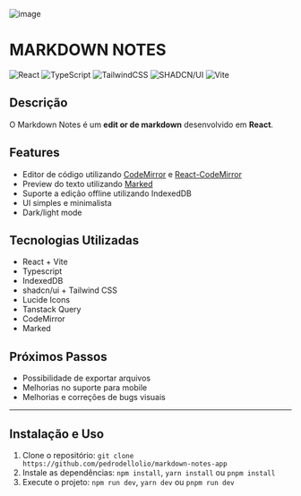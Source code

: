 ![image](https://github.com/pedrodellolio/markdown-notes-app/assets/62517267/cc30e150-8427-432c-9fbc-8d9e8379a2d9)

# MARKDOWN NOTES

![React](https://img.shields.io/badge/react-%2320232a.svg?style=for-the-badge&logo=react&logoColor=%2361DAFB) ![TypeScript](https://img.shields.io/badge/typescript-%23007ACC.svg?style=for-the-badge&logo=typescript&logoColor=white) ![TailwindCSS](https://img.shields.io/badge/tailwindcss-%2338B2AC.svg?style=for-the-badge&logo=tailwind-css&logoColor=white) ![SHADCN/UI](https://img.shields.io/badge/shadcn/ui-%23646CFF.svg?style=for-the-badge&logo=shadcn/ui&logoColor=white) ![Vite](https://img.shields.io/badge/vite-%23646CFF.svg?style=for-the-badge&logo=vite&logoColor=white) 
## Descrição
O Markdown Notes é um **edit or de markdown** desenvolvido em **React**. 

## Features
- Editor de código utilizando [CodeMirror](https://codemirror.net/) e [React-CodeMirror](https://uiwjs.github.io/react-codemirror/)
- Preview do texto utilizando [Marked](https://github.com/markedjs/marked)
- Suporte a edição offline utilizando IndexedDB
- UI simples e minimalista
- Dark/light mode

## Tecnologias Utilizadas
- React + Vite
- Typescript
- IndexedDB
- shadcn/ui + Tailwind CSS
- Lucide Icons
- Tanstack Query
- CodeMirror
- Marked

## Próximos Passos
- Possibilidade de exportar arquivos
- Melhorias no suporte para mobile
- Melhorias e correções de bugs visuais
---

## Instalação e Uso
1. Clone o repositório: `git clone https://github.com/pedrodellolio/markdown-notes-app`
2. Instale as dependências: `npm install`, `yarn install` ou `pnpm install`
3. Execute o projeto: `npm run dev`, `yarn dev` ou `pnpm run dev`
